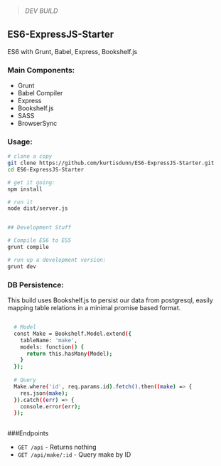 > ######  DEV BUILD

## ES6-ExpressJS-Starter
ES6 with Grunt, Babel, Express, Bookshelf.js


### Main Components:
 - Grunt 
 - Babel Compiler
 - Express
 - Bookshelf.js
 - SASS
 - BrowserSync




### Usage:

```sh
# clone a copy
git clone https://github.com/kurtisdunn/ES6-ExpressJS-Starter.git
cd ES6-ExpressJS-Starter

# get it going:
npm install

# run it
node dist/server.js

```

```sh

## Development Stuff

# Compile ES6 to ES5
grunt compile

# run up a development version:
grunt dev

```


### DB Persistence:
This build uses Bookshelf.js to persist our data from postgresql, easily mapping table relations in a minimal promise based format. 

```sh

  # Model
  const Make = Bookshelf.Model.extend({
    tableName: 'make',
    models: function() {
      return this.hasMany(Model);
    }
  });
  
  # Query
  Make.where('id', req.params.id).fetch().then((make) => {
    res.json(make); 
  }).catch((err) => {
    console.error(err);
  });
  
```

###Endpoints

 - `GET /api` - Returns nothing
 - `GET /api/make/:id` - Query make by ID